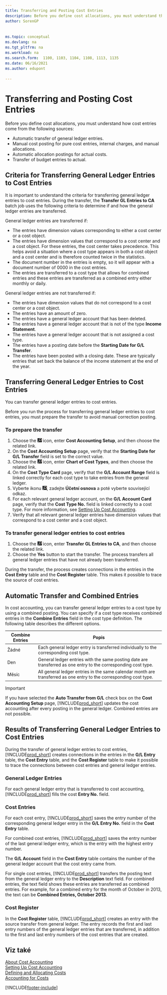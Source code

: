 ```yaml
---
title: Transferring and Posting Cost Entries
description: Before you define cost allocations, you must understand the various sources that cost entries come from.
author: SorenGP


ms.topic: conceptual
ms.devlang: na
ms.tgt_pltfrm: na
ms.workload: na
ms.search.form:  1100, 1103, 1104, 1108, 1113, 1135
ms.date: 06/16/2021
ms.author: edupont

---
```

# Transferring and Posting Cost Entries

Before you define cost allocations, you must understand how cost entries come from the following sources:

- Automatic transfer of general ledger entries.
- Manual cost posting for pure cost entries, internal charges, and manual allocations.
- Automatic allocation postings for actual costs.
- Transfer of budget entries to actual.

## Criteria for Transferring General Ledger Entries to Cost Entries
It is important to understand the criteria for transferring general ledger entries to cost entries. During the transfer, the **Transfer GL Entries to CA** batch job uses the following criteria to determine if and how the general ledger entries are transferred.

General ledger entries are transferred if:

- The entries have dimension values corresponding to either a cost center or a cost object.
- The entries have dimension values that correspond to a cost center and a cost object. For these entries, the cost center takes precedence. This helps avoid a situation where a cost type appears in both a cost object and a cost center and is therefore counted twice in the statistics.
- The document number in the entries is empty, so it will appear with a document number of 0000 in the cost entries.
- The entries are transferred to a cost type that allows for combined entries and these entries are transferred as a combined entry either monthly or daily.

General ledger entries are not transferred if:

- The entries have dimension values that do not correspond to a cost center or a cost object.
- The entries have an amount of zero.
- The entries have a general ledger account that has been deleted.
- The entries have a general ledger account that is not of the type **Income Statement**.
- The entries have a general ledger account that is not assigned a cost type.
- The entries have a posting date before the **Starting Date for G/L Transfer**.
- The entries have been posted with a closing date. These are typically entries that set back the balance of the income statement at the end of the year.

## Transferring General Ledger Entries to Cost Entries
You can transfer general ledger entries to cost entries.

Before you run the process for transferring general ledger entries to cost entries, you must prepare the transfer to avoid manual correction posting.

### To prepare the transfer

1. Choose the ![Lightbulb that opens the Tell Me feature.](media/ui-search/search_small.png "Tell me what you want to do") icon, enter **Cost Accounting Setup**, and then choose the related link.
2. On the **Cost Accounting Setup** page, verify that the **Starting Date for G/L Transfer** field is set to the correct value.
3. Choose the ![Lightbulb that opens the Tell Me feature.](media/ui-search/search_small.png "Tell me what you want to do") icon, enter **Chart of Cost Types**, and then choose the related link.
4. On the **Cost Type Card** page, verify that the **G/L Account Range** field is linked correctly for each cost type to take entries from the general ledger.
5. Vyberte ikonu ![Žárovky, která otevře funkci Řekněte mi](media/ui-search/search_small.png "Řekněte mi, co chcete dělat"), zadejte **Účetní osnova** a poté vyberte související odkaz.
6. For each relevant general ledger account, on the **G/L Account Card** page, verify that the **Cost Type No.** field is linked correctly to a cost type. For more information, see [Setting Up Cost Accounting](finance-set-up-cost-accounting.md).
7. Verify that all relevant general ledger entries have dimension values that correspond to a cost center and a cost object.

### To transfer general ledger entries to cost entries
1. Choose the ![Lightbulb that opens the Tell Me feature.](media/ui-search/search_small.png "Tell me what you want to do") icon, enter **Transfer GL Entries to CA**, and then choose the related link.
2. Choose the **Yes** button to start the transfer. The process transfers all general ledger entries that have not already been transferred.

During the transfer, the process creates connections in the entries in the **Cost Entry** table and the **Cost Register** table. This makes it possible to trace the source of cost entries.

## Automatic Transfer and Combined Entries
In cost accounting, you can transfer general ledger entries to a cost type by using a combined posting. You can specify if a cost type receives combined entries in the **Combine Entries** field in the cost type definition. The following table describes the different options.

| Combine Entries | Popis |
|---------------------|-----------------|  
| Žádné | Each general ledger entry is transferred individually to the corresponding cost type. |
| Den | General ledger entries with the same posting date are transferred as one entry to the corresponding cost type. |
| Měsíc | All general ledger entries in the same calendar month are transferred as one entry to the corresponding cost type. |

> [!IMPORTANT]  
> If you have selected the **Auto Transfer from G/L** check box on the **Cost Accounting Setup** page, [!INCLUDE[prod_short](includes/prod_short.md)] updates the cost accounting after every posting in the general ledger. Combined entries are not possible.

## Results of Transferring General Ledger Entries to Cost Entries
During the transfer of general ledger entries to cost entries, [!INCLUDE[prod_short](includes/prod_short.md)] creates connections in the entries in the **G/L Entry** table, the **Cost Entry** table, and the **Cost Register** table to make it possible to trace the connections between cost entries and general ledger entries.

### General Ledger Entries
For each general ledger entry that is transferred to cost accounting, [!INCLUDE[prod_short](includes/prod_short.md)] fills the cost **Entry No.** field.

### Cost Entries
For each cost entry, [!INCLUDE[prod_short](includes/prod_short.md)] saves the entry number of the corresponding general ledger entry in the **G/L Entry No.** field in the **Cost Entry** table.

For combined cost entries, [!INCLUDE[prod_short](includes/prod_short.md)] saves the entry number of the last general ledger entry, which is the entry with the highest entry number.

The **G/L Account** field in the **Cost Entry** table contains the number of the general ledger account that the cost entry came from.

For single cost entries, [!INCLUDE[prod_short](includes/prod_short.md)] transfers the posting text from the general ledger entry to the **Description** text field. For combined entries, the text field shows these entries are transferred as combined entries. For example, for a combined entry for the month of October in 2013, the text can be **Combined Entries, October 2013**.

### Cost Register
In the **Cost Register** table, [!INCLUDE[prod_short](includes/prod_short.md)] creates an entry with the source transfer from general ledger. The entry records the first and last entry numbers of the general ledger entries that are transferred, in addition to the first and last entry numbers of the cost entries that are created.

## Viz také
[About Cost Accounting](finance-about-cost-accounting.md)   
[Setting Up Cost Accounting](finance-set-up-cost-accounting.md)   
[Defining and Allocating Costs](finance-define-and-allocate-costs.md)   
[Accounting for Costs](finance-manage-cost-accounting.md)


[!INCLUDE[footer-include](includes/footer-banner.md)]